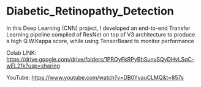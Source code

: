 # Diabetic_Retinopathy_Detection

In this Deep Learning (CNN) project, I developed an end-to-end Transfer Learning pipeline compiled of ResNet on top of V3 architecture to produce a high Q.W.Kappa score, while using TensorBoard to monitor performance

Colab LINK: https://drive.google.com/drive/folders/1PROyFkRPyBhSunvSQyDHvLSqC-wEL21k?usp=sharing

YouTube: https://www.youtube.com/watch?v=DB0YvauCLMQ&t=857s
